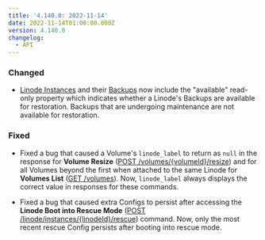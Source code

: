 ```yaml
---
title: '4.140.0: 2022-11-14'
date: 2022-11-14T01:00:00.000Z
version: 4.140.0
changelog:
  - API
---
```


### Changed

* [Linode Instances](https://www.linode.com/docs/api/linode-instances/) and their [Backups](https://www.linode.com/docs/api/linode-instances/#backups-list) now include the "available" read-only property which indicates whether a Linode's Backups are available for restoration. Backups that are undergoing maintenance are not available for restoration.

### Fixed

* Fixed a bug that caused a Volume's `linode_label` to return as `null` in the response for **Volume Resize** ([POST /volumes/{volumeId}/resize](https://www.linode.com/docs/api/volumes/#volume-resize)) and for all Volumes beyond the first when attached to the same Linode for **Volumes List** ([GET /volumes](https://www.linode.com/docs/api/volumes/#volumes-list)). Now, `linode_label` always displays the correct value in responses for these commands.

* Fixed a bug that caused extra Configs to persist after accessing the **Linode Boot into Rescue Mode** ([POST /linode/instances/{linodeId}/rescue](https://www.linode.com/docs/api/linode-instances/#linode-boot-into-rescue-mode)) command. Now, only the most recent rescue Config persists after booting into rescue mode.

